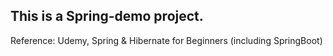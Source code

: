 ## This is a Spring-demo project.
<p class="note note-warning">
Reference:  Udemy, Spring & Hibernate for Beginners (including SpringBoot)
</p>